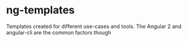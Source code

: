 # ng-templates
Templates created for different use-cases and tools. The Angular 2 and angular-cli are the common factors though
